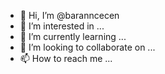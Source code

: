 - 👋 Hi, I’m @baranncecen
- 👀 I’m interested in ...
- 🌱 I’m currently learning ...
- 💞️ I’m looking to collaborate on ...
- 📫 How to reach me ...

<!---
baranncecen/baranncecen is a ✨ special ✨ repository because its `README.md` (this file) appears on your GitHub profile.
You can click the Preview link to take a look at your changes.
--->

